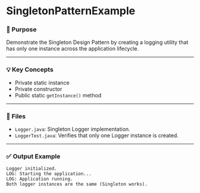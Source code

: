 # SingletonPatternExample

### 📌 Purpose
Demonstrate the Singleton Design Pattern by creating a logging utility that has only one instance across the application lifecycle.

---

### 💡 Key Concepts
- Private static instance
- Private constructor
- Public static `getInstance()` method

---

### 📁 Files
- `Logger.java`: Singleton Logger implementation.
- `LoggerTest.java`: Verifies that only one Logger instance is created.

---

### ✅ Output Example
```
Logger initialized.
LOG: Starting the application...
LOG: Application running.
Both logger instances are the same (Singleton works).
```
